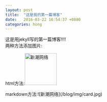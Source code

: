 ```yaml
---
layout: post
title:  "这是我的第一篇博客"
date:   2016-03-22 16:54:37 +0800
categories: hong
---
```

这是用jekyll写的第一篇博客!!!!<br/>
两种方法添加图片:
 <p>html方法:<img src="/blog/img/card.jpg" style="width:100px; height:100px;" title="新潮网络" /></p>
 markdown方法:![新潮网络](/blog/img/card.jpg)

